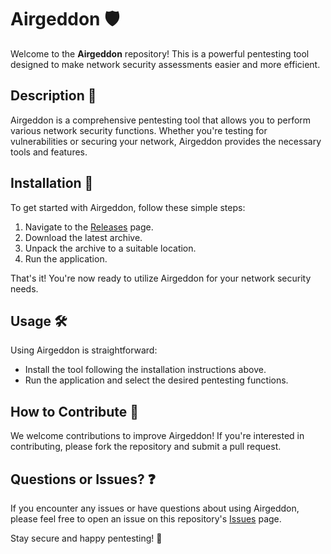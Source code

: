 # Airgeddon 🛡️

Welcome to the **Airgeddon** repository! This is a powerful pentesting tool designed to make network security assessments easier and more efficient.

## Description 📝

Airgeddon is a comprehensive pentesting tool that allows you to perform various network security functions. Whether you're testing for vulnerabilities or securing your network, Airgeddon provides the necessary tools and features.

## Installation 🔽

To get started with Airgeddon, follow these simple steps:

1. Navigate to the [Releases](../../releases) page.
2. Download the latest archive.
3. Unpack the archive to a suitable location.
4. Run the application.

That's it! You're now ready to utilize Airgeddon for your network security needs.

## Usage 🛠️

Using Airgeddon is straightforward:

- Install the tool following the installation instructions above.
- Run the application and select the desired pentesting functions.

## How to Contribute 🤝

We welcome contributions to improve Airgeddon! If you're interested in contributing, please fork the repository and submit a pull request.

## Questions or Issues? ❓

If you encounter any issues or have questions about using Airgeddon, please feel free to open an issue on this repository's [Issues](../../issues) page.

Stay secure and happy pentesting! 🎉
